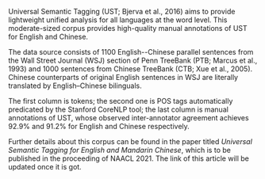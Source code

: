 Universal Semantic Tagging (UST; Bjerva et al., 2016) aims to provide lightweight unified analysis for all languages at the word level. This moderate-sized corpus provides high-quality manual annotations of UST for  English and Chinese.

The data source consists of 1100  English--Chinese parallel sentences  from  the  Wall  Street Journal (WSJ)  section  of  Penn  TreeBank (PTB; Marcus et al., 1993) and 1000 sentences from Chinese TreeBank (CTB; Xue et al., 2005). Chinese counterparts of original English sentences in WSJ are literally translated by English–Chinese bilinguals.

The first column is tokens; the second one is POS tags automatically predicated by the Stanford CoreNLP tool; the last column is manual annotations of UST, whose observed inter-annotator agreement achieves 92.9% and 91.2% for English and Chinese respectively.

Further details about this corpus can be found in the paper titled *Universal Semantic Tagging for English and Mandarin Chinese*, which is to be published in the proceeding of NAACL 2021. The link of this article will be updated once it is got. 
